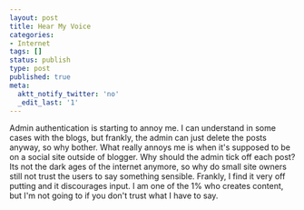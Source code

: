 ```yaml
---
layout: post
title: Hear My Voice
categories:
- Internet
tags: []
status: publish
type: post
published: true
meta:
  aktt_notify_twitter: 'no'
  _edit_last: '1'
---
```

Admin authentication is starting to annoy me. I can understand in some cases with the blogs, but frankly, the admin can just delete the posts anyway, so why bother. What really annoys me is when it's supposed to be on a social site outside of blogger. Why should the admin tick off each post? Its not the dark ages of the internet anymore, so why do small site owners still not trust the users to say something sensible. Frankly, I find it very off putting and it discourages input. I am one of the 1% who creates content, but I'm not going to if you don't trust what I have to say.
